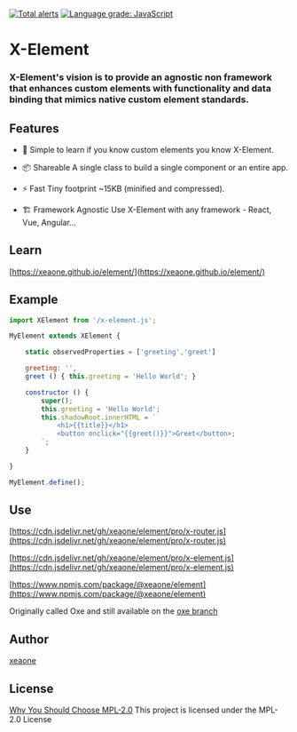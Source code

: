 [![Total alerts](https://img.shields.io/lgtm/alerts/g/xeaone/element.svg?logo=lgtm&logoWidth=20)](https://lgtm.com/projects/g/xeaone/element/alerts/)
[![Language grade: JavaScript](https://img.shields.io/lgtm/grade/javascript/g/xeaone/element.svg?logo=lgtm&logoWidth=20)](https://lgtm.com/projects/g/xeaone/element/context:javascript)

# X-Element

### X-Element's vision is to provide an agnostic non framework that enhances custom elements with functionality and data binding that mimics native custom element standards.


## Features

- &#128118; Simple to learn if you know custom elements you know X-Element.

- &#128230; Shareable A single class to build a single component or an entire app.

- &#9889; Fast Tiny footprint ~15KB (minified and compressed).

- &#127959; Framework Agnostic Use X-Element with any framework - React, Vue, Angular...


## Learn
[https://xeaone.github.io/element/](https://xeaone.github.io/element/)


## Example
```js
import XElement from '/x-element.js';

MyElement extends XElement {

    static observedProperties = ['greeting','greet']

    greeting: '',
    greet () { this.greeting = 'Hello World'; }

    constructor () {
        super();
        this.greeting = 'Hello World';
        this.shadowRoot.innerHTML = `
            <h1>{{title}}</h1>
            <button onclick="{{greet()}}">Greet</button>;
        `;
    }

}

MyElement.define();
```


## Use
[https://cdn.jsdelivr.net/gh/xeaone/element/pro/x-router.js](https://cdn.jsdelivr.net/gh/xeaone/element/pro/x-router.js)

[https://cdn.jsdelivr.net/gh/xeaone/element/pro/x-element.js](https://cdn.jsdelivr.net/gh/xeaone/element/pro/x-element.js)

[https://www.npmjs.com/package/@xeaone/element](https://www.npmjs.com/package/@xeaone/element)

Originally called Oxe and still available on the [oxe branch](https://github.com/xeaone/element/tree/oxe)


## Author
[xeaone](https://github.com/xeaone)


## License
[Why You Should Choose MPL-2.0](http://veldstra.org/2016/12/09/you-should-choose-mpl2-for-your-opensource-project.html)
This project is licensed under the MPL-2.0 License
